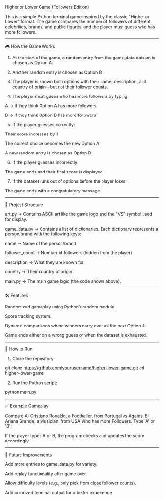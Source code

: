 Higher or Lower Game (Followers Edition)

This is a simple Python terminal game inspired by the classic "Higher or Lower" format. The game compares the number of followers of different celebrities, brands, and public figures, and the player must guess who has more followers.


---

🎮 How the Game Works

1. At the start of the game, a random entry from the game_data dataset is chosen as Option A.


2. Another random entry is chosen as Option B.


3. The player is shown both options with their name, description, and country of origin—but not their follower counts.


4. The player must guess who has more followers by typing:

A → if they think Option A has more followers

B → if they think Option B has more followers



5. If the player guesses correctly:

Their score increases by 1

The correct choice becomes the new Option A

A new random entry is chosen as Option B



6. If the player guesses incorrectly:

The game ends and their final score is displayed.



7. If the dataset runs out of options before the player loses:

The game ends with a congratulatory message.





---

📂 Project Structure

art.py → Contains ASCII art like the game logo and the "VS" symbol used for display.

game_data.py → Contains a list of dictionaries. Each dictionary represents a person/brand with the following keys:

name → Name of the person/brand

follower_count → Number of followers (hidden from the player)

description → What they are known for

country → Their country of origin


main.py → The main game logic (the code shown above).



---

🛠️ Features

Randomized gameplay using Python’s random module.

Score tracking system.

Dynamic comparisons where winners carry over as the next Option A.

Game ends either on a wrong guess or when the dataset is exhausted.



---

🚀 How to Run

1. Clone the repository:

git clone https://github.com/yourusername/higher-lower-game.git
cd higher-lower-game


2. Run the Python script:

python main.py




---

✅ Example Gameplay

Compare A: Cristiano Ronaldo, a Footballer, from Portugal
vs
Against B: Ariana Grande, a Musician, from USA
Who has more Followers. Type 'A' or 'B':

If the player types A or B, the program checks and updates the score accordingly.


---

📌 Future Improvements

Add more entries to game_data.py for variety.

Add replay functionality after game over.

Allow difficulty levels (e.g., only pick from close follower counts).

Add colorized terminal output for a better experience.
